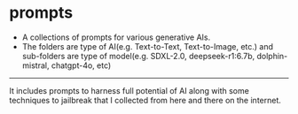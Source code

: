 # prompts

- A collections of prompts for various generative AIs.
- The folders are type of AI(e.g. Text-to-Text, Text-to-Image, etc.) and sub-folders are type of model(e.g. SDXL-2.0, deepseek-r1:6.7b, dolphin-mistral, chatgpt-4o, etc)
---

It includes prompts to harness full potential of AI along with some techniques to jailbreak that I collected from here and there on the internet.

